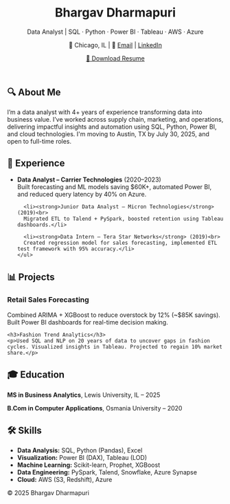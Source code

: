 <!DOCTYPE html>
<html lang="en">
<head>
  <meta charset="UTF-8" />
  <meta name="viewport" content="width=device-width, initial-scale=1.0"/>
  <title>Bhargav Dharmapuri | Data Analyst Portfolio</title>
  <link rel="stylesheet" href="style.css" />
</head>
<body>
  <header>
    <h1>Bhargav Dharmapuri</h1>
    <p>Data Analyst | SQL · Python · Power BI · Tableau · AWS · Azure</p>
    <p>📍 Chicago, IL | 📧 <a href="mailto:dharmapuribhargav6909@gmail.com">Email</a> | <a href="https://www.linkedin.com/in/bhargav-d-167566202/" target="_blank">LinkedIn</a></p>
    <a href="assets/Bhargav_Dharmapuri_Data_Analyst_Resume.pdf" download>📄 Download Resume</a>
  </header>

  <section>
    <h2>🔍 About Me</h2>
    <p>I’m a data analyst with 4+ years of experience transforming data into business value. I’ve worked across supply chain, marketing, and operations, delivering impactful insights and automation using SQL, Python, Power BI, and cloud technologies. I'm moving to Austin, TX by July 30, 2025, and open to full-time roles.</p>
  </section>

  <section>
    <h2>💼 Experience</h2>
    <ul>
      <li><strong>Data Analyst – Carrier Technologies</strong> (2020–2023)<br>
      Built forecasting and ML models saving $60K+, automated Power BI, and reduced query latency by 40% on Azure.</li>

      <li><strong>Junior Data Analyst – Micron Technologies</strong> (2019)<br>
      Migrated ETL to Talend + PySpark, boosted retention using Tableau dashboards.</li>

      <li><strong>Data Intern – Tera Star Networks</strong> (2019)<br>
      Created regression model for sales forecasting, implemented ETL test framework with 95% accuracy.</li>
    </ul>
  </section>

  <section>
    <h2>📊 Projects</h2>
    <h3>Retail Sales Forecasting</h3>
    <p>Combined ARIMA + XGBoost to reduce overstock by 12% (~$85K savings). Built Power BI dashboards for real-time decision making.</p>

    <h3>Fashion Trend Analytics</h3>
    <p>Used SQL and NLP on 20 years of data to uncover gaps in fashion cycles. Visualized insights in Tableau. Projected to regain 10% market share.</p>
  </section>

  <section>
    <h2>🎓 Education</h2>
    <p><strong>MS in Business Analytics</strong>, Lewis University, IL – 2025</p>
    <p><strong>B.Com in Computer Applications</strong>, Osmania University – 2020</p>
  </section>

  <section>
    <h2>🛠️ Skills</h2>
    <ul>
      <li><strong>Data Analysis:</strong> SQL, Python (Pandas), Excel</li>
      <li><strong>Visualization:</strong> Power BI (DAX), Tableau (LOD)</li>
      <li><strong>Machine Learning:</strong> Scikit-learn, Prophet, XGBoost</li>
      <li><strong>Data Engineering:</strong> PySpark, Talend, Snowflake, Azure Synapse</li>
      <li><strong>Cloud:</strong> AWS (S3, Redshift), Azure</li>
    </ul>
  </section>

  <footer>
    <p>© 2025 Bhargav Dharmapuri</p>
  </footer>
</body>
</html>
